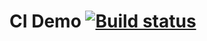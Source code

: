 # CI Demo [![Build status](https://ci.appveyor.com/api/projects/status/xo4h2gkpb5o808b0?svg=true)](https://ci.appveyor.com/project/PetrIvChe/cisettings)